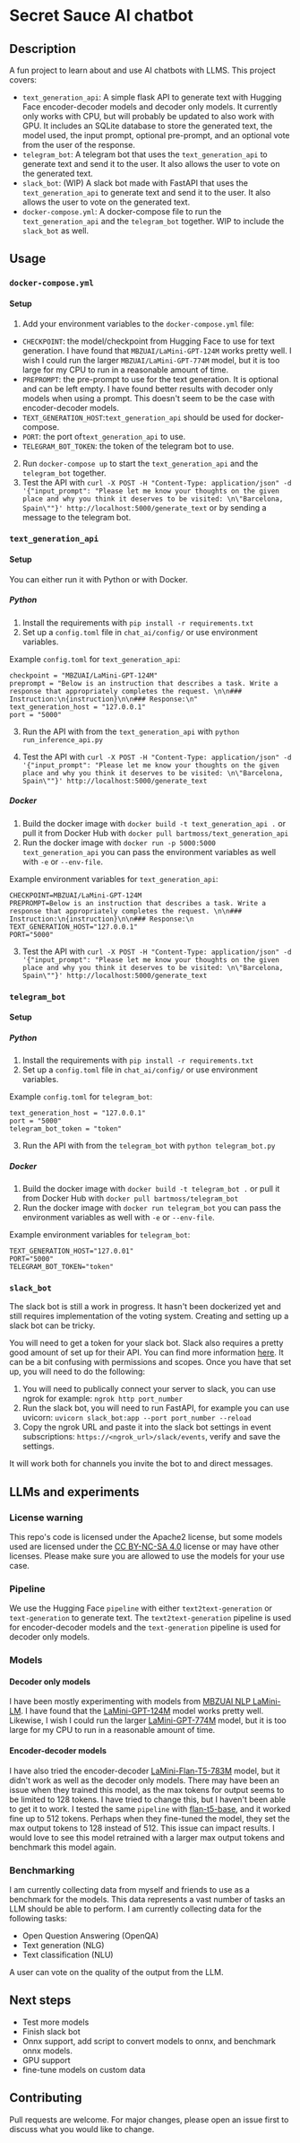 # Secret Sauce AI chatbot
## Description
A fun project to learn about and use AI chatbots with LLMS. This project covers:
- `text_generation_api`: A simple flask API to generate text with Hugging Face encoder-decoder models and decoder only models. It currently only works with CPU, but will probably be updated to also work with GPU. It includes an SQLite database to store the generated text, the model used, the input prompt, optional pre-prompt, and an optional vote from the user of the response. 
- `telegram_bot`: A telegram bot that uses the `text_generation_api` to generate text and send it to the user. It also allows the user to vote on the generated text.
- `slack_bot`: (WIP) A slack bot made with FastAPI that uses the `text_generation_api` to generate text and send it to the user. It also allows the user to vote on the generated text.
- `docker-compose.yml`: A docker-compose file to run the `text_generation_api` and the `telegram_bot` together. WIP to include the `slack_bot` as well.

## Usage
### `docker-compose.yml`
#### Setup
1. Add your environment variables to the `docker-compose.yml` file:
- `CHECKPOINT`: the model/checkpoint from Hugging Face to use for text generation. I have found that `MBZUAI/LaMini-GPT-124M` works pretty well. I wish I could run the larger `MBZUAI/LaMini-GPT-774M` model, but it is too large for my CPU to run in a reasonable amount of time.
- `PREPROMPT`: the pre-prompt to use for the text generation. It is optional and can be left empty. I have found better results with decoder only models when using a prompt. This doesn't seem to be the case with encoder-decoder models.
- `TEXT_GENERATION_HOST`:`text_generation_api` should be used for docker-compose.
- `PORT`: the port of`text_generation_api` to use.
- `TELEGRAM_BOT_TOKEN`: the token of the telegram bot to use.
2. Run `docker-compose up` to start the `text_generation_api` and the `telegram_bot` together.
3. Test the API with `curl -X POST -H "Content-Type: application/json" -d '{"input_prompt": "Please let me know your thoughts on the given place and why you think it deserves to be visited: \n\"Barcelona, Spain\""}' http://localhost:5000/generate_text` or by sending a message to the telegram bot.
### `text_generation_api`
#### Setup
You can either run it with Python or with Docker.
##### Python
1. Install the requirements with `pip install -r requirements.txt`
2. Set up a `config.toml` file in `chat_ai/config/` or use environment variables.

Example `config.toml` for `text_generation_api`:

```
checkpoint = "MBZUAI/LaMini-GPT-124M"
preprompt = "Below is an instruction that describes a task. Write a response that appropriately completes the request. \n\n### Instruction:\n{instruction}\n\n### Response:\n"
text_generation_host = "127.0.0.1"
port = "5000"
```
3. Run the API with from the `text_generation_api` with `python run_inference_api.py`


4. Test the API with `curl -X POST -H "Content-Type: application/json" -d '{"input_prompt": "Please let me know your thoughts on the given place and why you think it deserves to be visited: \n\"Barcelona, Spain\""}' http://localhost:5000/generate_text`

##### Docker
1. Build the docker image with `docker build -t text_generation_api .` or pull it from Docker Hub with `docker pull bartmoss/text_generation_api`
2. Run the docker image with `docker run -p 5000:5000 text_generation_api` you can pass the environment variables as well with `-e` or `--env-file`.

Example environment variables for `text_generation_api`:

```
CHECKPOINT=MBZUAI/LaMini-GPT-124M
PREPROMPT=Below is an instruction that describes a task. Write a response that appropriately completes the request. \n\n### Instruction:\n{instruction}\n\n### Response:\n
TEXT_GENERATION_HOST="127.0.0.1"
PORT="5000"
```
3. Test the API with `curl -X POST -H "Content-Type: application/json" -d '{"input_prompt": "Please let me know your thoughts on the given place and why you think it deserves to be visited: \n\"Barcelona, Spain\""}' http://localhost:5000/generate_text`

### `telegram_bot`
#### Setup
##### Python
1. Install the requirements with `pip install -r requirements.txt`
2. Set up a `config.toml` file in `chat_ai/config/` or use environment variables.

Example `config.toml` for `telegram_bot`:

```
text_generation_host = "127.0.0.1"
port = "5000"
telegram_bot_token = "token"
```
3. Run the API with from the `telegram_bot` with `python telegram_bot.py`

##### Docker
1. Build the docker image with `docker build -t telegram_bot .` or pull it from Docker Hub with `docker pull bartmoss/telegram_bot`
2. Run the docker image with `docker run telegram_bot` you can pass the environment variables as well with `-e` or `--env-file`.

Example environment variables for `telegram_bot`:

```
TEXT_GENERATION_HOST="127.0.01"
PORT="5000"
TELEGRAM_BOT_TOKEN="token"
```

### `slack_bot`
The slack bot is still a work in progress. It hasn't been dockerized yet and still requires implementation of the voting system. Creating and setting up a slack bot can be tricky.

You will need to get a token for your slack bot. Slack also requires a pretty good amount of set up for their API. You can find more information [here](https://api.slack.com/). It can be a bit confusing with permissions and scopes. Once you have that set up, you will need to do the following:
1. You will need to publically connect your server to slack, you can use ngrok for example: `ngrok http port_number`
2. Run the slack bot, you will need to run FastAPI, for example you can use uvicorn: `uvicorn slack_bot:app --port port_number --reload`
3. Copy the ngrok URL and paste it into the slack bot settings in event subscriptions: `https://<ngrok_url>/slack/events`, verify and save the settings.

It will work both for channels you invite the bot to and direct messages.

## LLMs and experiments
### License warning
This repo's code is licensed under the Apache2 license, but some models used are licensed under the [CC BY-NC-SA 4.0](https://creativecommons.org/licenses/by-nc-sa/4.0/) license or may have other licenses. Please make sure you are allowed to use the models for your use case. 

### Pipeline
We use the Hugging Face `pipeline` with either `text2text-generation` or `text-generation` to generate text. The `text2text-generation` pipeline is used for encoder-decoder models and the `text-generation` pipeline is used for decoder only models. 

### Models
#### Decoder only models
I have been mostly experimenting with models from [MBZUAI NLP LaMini-LM](https://github.com/mbzuai-nlp/lamini-lm). I have found that the [LaMini-GPT-124M](https://huggingface.co/MBZUAI/LaMini-GPT-124M) model works pretty well. Likewise, I wish I could run the larger [LaMini-GPT-774M](https://huggingface.co/MBZUAI/LaMini-GPT-774M) model, but it is too large for my CPU to run in a reasonable amount of time.

#### Encoder-decoder models
I have also tried the encoder-decoder [LaMini-Flan-T5-783M](https://huggingface.co/MBZUAI/LaMini-Flan-T5-783M) model, but it didn't work as well as the decoder only models. There may have been an issue when they trained this model, as the max tokens for output seems to be limited to 128 tokens. I have tried to change this, but I haven't been able to get it to work. I tested the same `pipeline` with [flan-t5-base](https://huggingface.co/google/flan-t5-base), and it worked fine up to 512 tokens. Perhaps when they fine-tuned the model, they set the max output tokens to 128 instead of 512. This issue can impact results. I would love to see this model retrained with a larger max output tokens and benchmark this model again.


### Benchmarking
I am currently collecting data from myself and friends to use as a benchmark for the models. This data represents a vast number of tasks an LLM should be able to perform. I am currently collecting data for the following tasks:
- Open Question Answering (OpenQA)
- Text generation (NLG)
- Text classification (NLU)

A user can vote on the quality of the output from the LLM. 

## Next steps
* Test more models
* Finish slack bot
* Onnx support, add script to convert models to onnx, and benchmark onnx models.
* GPU support
* fine-tune models on custom data

## Contributing
Pull requests are welcome. For major changes, please open an issue first to discuss what you would like to change. 
